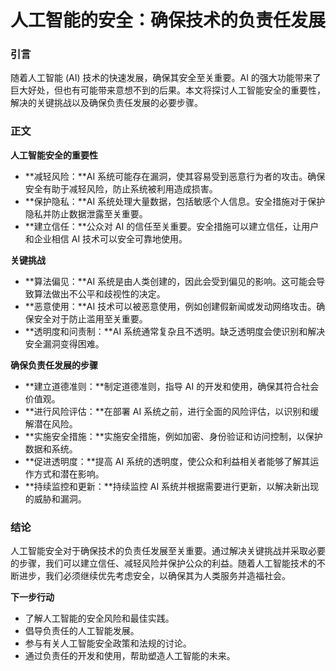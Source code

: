 # 人工智能的安全：确保技术的负责任发展

### 引言

随着人工智能 (AI) 技术的快速发展，确保其安全至关重要。AI 的强大功能带来了巨大好处，但也有可能带来意想不到的后果。本文将探讨人工智能安全的重要性，解决的关键挑战以及确保负责任发展的必要步骤。

### 正文

**人工智能安全的重要性**

* **减轻风险：**AI 系统可能存在漏洞，使其容易受到恶意行为者的攻击。确保安全有助于减轻风险，防止系统被利用造成损害。
* **保护隐私：**AI 系统处理大量数据，包括敏感个人信息。安全措施对于保护隐私并防止数据泄露至关重要。
* **建立信任：**公众对 AI 的信任至关重要。安全措施可以建立信任，让用户和企业相信 AI 技术可以安全可靠地使用。

**关键挑战**

* **算法偏见：**AI 系统是由人类创建的，因此会受到偏见的影响。这可能会导致算法做出不公平和歧视性的决定。
* **恶意使用：**AI 技术可以被恶意使用，例如创建假新闻或发动网络攻击。确保安全对于防止滥用至关重要。
* **透明度和问责制：**AI 系统通常复杂且不透明。缺乏透明度会使识别和解决安全漏洞变得困难。

**确保负责任发展的步骤**

* **建立道德准则：**制定道德准则，指导 AI 的开发和使用，确保其符合社会价值观。
* **进行风险评估：**在部署 AI 系统之前，进行全面的风险评估，以识别和缓解潜在风险。
* **实施安全措施：**实施安全措施，例如加密、身份验证和访问控制，以保护数据和系统。
* **促进透明度：**提高 AI 系统的透明度，使公众和利益相关者能够了解其运作方式和潜在影响。
* **持续监控和更新：**持续监控 AI 系统并根据需要进行更新，以解决新出现的威胁和漏洞。

### 结论

人工智能安全对于确保技术的负责任发展至关重要。通过解决关键挑战并采取必要的步骤，我们可以建立信任、减轻风险并保护公众的利益。随着人工智能技术的不断进步，我们必须继续优先考虑安全，以确保其为人类服务并造福社会。

**下一步行动**

* 了解人工智能的安全风险和最佳实践。
* 倡导负责任的人工智能发展。
* 参与有关人工智能安全政策和法规的讨论。
* 通过负责任的开发和使用，帮助塑造人工智能的未来。
